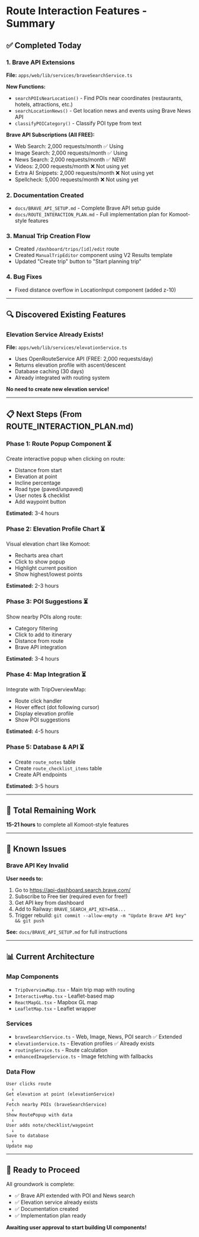 # Route Interaction Features - Summary

## ✅ Completed Today

### 1. Brave API Extensions
**File:** `apps/web/lib/services/braveSearchService.ts`

**New Functions:**
- `searchPOIsNearLocation()` - Find POIs near coordinates (restaurants, hotels, attractions, etc.)
- `searchLocationNews()` - Get location news and events using Brave News API
- `classifyPOICategory()` - Classify POI type from text

**Brave API Subscriptions (All FREE):**
- Web Search: 2,000 requests/month ✅ Using
- Image Search: 2,000 requests/month ✅ Using
- News Search: 2,000 requests/month ✅ NEW!
- Videos: 2,000 requests/month ❌ Not using yet
- Extra AI Snippets: 2,000 requests/month ❌ Not using yet
- Spellcheck: 5,000 requests/month ❌ Not using yet

### 2. Documentation Created
- `docs/BRAVE_API_SETUP.md` - Complete Brave API setup guide
- `docs/ROUTE_INTERACTION_PLAN.md` - Full implementation plan for Komoot-style features

### 3. Manual Trip Creation Flow
- Created `/dashboard/trips/[id]/edit` route
- Created `ManualTripEditor` component using V2 Results template
- Updated "Create trip" button to "Start planning trip"

### 4. Bug Fixes
- Fixed distance overflow in LocationInput component (added z-10)

---

## 🔍 Discovered Existing Features

### Elevation Service Already Exists!
**File:** `apps/web/lib/services/elevationService.ts`

- Uses OpenRouteService API (FREE: 2,000 requests/day)
- Returns elevation profile with ascent/descent
- Database caching (30 days)
- Already integrated with routing system

**No need to create new elevation service!**

---

## 📋 Next Steps (From ROUTE_INTERACTION_PLAN.md)

### Phase 1: Route Popup Component ⏳
Create interactive popup when clicking on route:
- Distance from start
- Elevation at point
- Incline percentage
- Road type (paved/unpaved)
- User notes & checklist
- Add waypoint button

**Estimated:** 3-4 hours

### Phase 2: Elevation Profile Chart ⏳
Visual elevation chart like Komoot:
- Recharts area chart
- Click to show popup
- Highlight current position
- Show highest/lowest points

**Estimated:** 2-3 hours

### Phase 3: POI Suggestions ⏳
Show nearby POIs along route:
- Category filtering
- Click to add to itinerary
- Distance from route
- Brave API integration

**Estimated:** 3-4 hours

### Phase 4: Map Integration ⏳
Integrate with TripOverviewMap:
- Route click handler
- Hover effect (dot following cursor)
- Display elevation profile
- Show POI suggestions

**Estimated:** 4-5 hours

### Phase 5: Database & API ⏳
- Create `route_notes` table
- Create `route_checklist_items` table
- Create API endpoints

**Estimated:** 3-5 hours

---

## 🎯 Total Remaining Work
**15-21 hours** to complete all Komoot-style features

---

## 🐛 Known Issues

### Brave API Key Invalid
**User needs to:**
1. Go to https://api-dashboard.search.brave.com/
2. Subscribe to Free tier (required even for free!)
3. Get API key from dashboard
4. Add to Railway: `BRAVE_SEARCH_API_KEY=BSA...`
5. Trigger rebuild: `git commit --allow-empty -m "Update Brave API key" && git push`

**See:** `docs/BRAVE_API_SETUP.md` for full instructions

---

## 📊 Current Architecture

### Map Components
- `TripOverviewMap.tsx` - Main trip map with routing
- `InteractiveMap.tsx` - Leaflet-based map
- `ReactMapGL.tsx` - Mapbox GL map
- `LeafletMap.tsx` - Leaflet wrapper

### Services
- `braveSearchService.ts` - Web, Image, News, POI search ✅ Extended
- `elevationService.ts` - Elevation profiles ✅ Already exists
- `routingService.ts` - Route calculation
- `enhancedImageService.ts` - Image fetching with fallbacks

### Data Flow
```
User clicks route
  ↓
Get elevation at point (elevationService)
  ↓
Fetch nearby POIs (braveSearchService)
  ↓
Show RoutePopup with data
  ↓
User adds note/checklist/waypoint
  ↓
Save to database
  ↓
Update map
```

---

## 🚀 Ready to Proceed

All groundwork is complete:
- ✅ Brave API extended with POI and News search
- ✅ Elevation service already exists
- ✅ Documentation created
- ✅ Implementation plan ready

**Awaiting user approval to start building UI components!**

